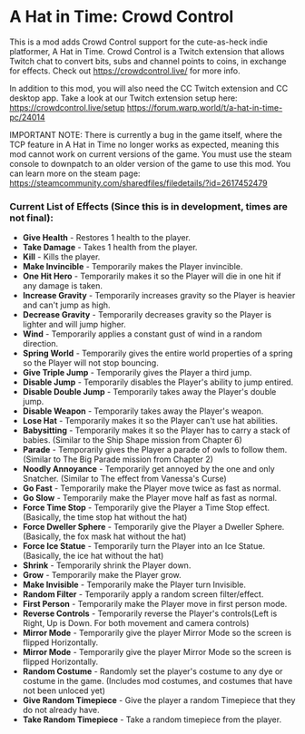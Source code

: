# A Hat in Time: Crowd Control

This is a mod adds Crowd Control support for the cute-as-heck indie platformer, A Hat in Time. Crowd Control is a Twitch extension that allows Twitch chat to convert bits, subs and channel points to coins, in exchange for effects. Check out https://crowdcontrol.live/ for more info.  

In addition to this mod, you will also need the CC Twitch extension and CC desktop app. Take a look at our Twitch extension setup here:
https://crowdcontrol.live/setup
https://forum.warp.world/t/a-hat-in-time-pc/24014

IMPORTANT NOTE: There is currently a bug in the game itself, where the TCP feature in A Hat in Time no longer works as expected, meaning this mod cannot work on current versions of the game. You must use the steam console to downpatch to an older version of the game to use this mod. You can learn more on the steam page:
https://steamcommunity.com/sharedfiles/filedetails/?id=2617452479

### Current List of Effects (Since this is in development, times are not final):
* **Give Health** - Restores 1 health to the player.
* **Take Damage** - Takes 1 health from the player.
* **Kill** - Kills the player.
* **Make Invincible** - Temporarily makes the Player invincible.
* **One Hit Hero** - Temporarily makes it so the Player will die in one hit if any damage is taken.
* **Increase Gravity** - Temporarily increases gravity so the Player is heavier and can't jump as high.
* **Decrease Gravity** - Temporarily decreases gravity so the Player is lighter and will jump higher.
* **Wind** - Temporarily applies a constant gust of wind in a random direction.
* **Spring World** - Temporarily gives the entire world properties of a spring so the Player will not stop bouncing.
* **Give Triple Jump** - Temporarily gives the Player a third jump.
* **Disable Jump** - Temporarily disables the Player's ability to jump entired.
* **Disable Double Jump** - Temporarily takes away the Player's double jump.
* **Disable Weapon** - Temporarily takes away the Player's weapon.
* **Lose Hat** - Temporarily makes it so the Player can't use hat abilities.
* **Babysitting** - Temporarily makes it so the Player has to carry a stack of babies. (Similar to the Ship Shape mission from Chapter 6)
* **Parade** - Temporarily gives the Player a parade of owls to follow them. (Similar to The Big Parade mission from Chapter 2)
* **Noodly Annoyance** - Temporarily get annoyed by the one and only Snatcher. (Similar to The effect from Vanessa's Curse)
* **Go Fast** -  Temporarily make the Player move twice as fast as normal.
* **Go Slow** - Temporarily make the Player move half as fast as normal.
* **Force Time Stop** -  Temporarily give the Player a Time Stop effect. (Basically, the time stop hat without the hat)
* **Force Dweller Sphere** - Temporarily give the Player a Dweller Sphere. (Basically, the fox mask hat without the hat)
* **Force Ice Statue** - Temporarily turn the Player into an Ice Statue. (Basically, the ice hat without the hat)
* **Shrink** - Temporarily shrink the Player down.
* **Grow** - Temporarily make the Player grow.
* **Make Invisible** - Temporarily make the Player turn Invisible.
* **Random Filter** - Temporarily apply a random screen filter/effect.
* **First Person** - Temporarily make the Player move in first person mode.
* **Reverse Controls** - Temporarily reverse the Player's controls(Left is Right, Up is Down. For both movement and camera controls)
* **Mirror Mode** - Temporarily give the player Mirror Mode so the screen is flipped Horizontally.
* **Mirror Mode** - Temporarily give the player Mirror Mode so the screen is flipped Horizontally.
* **Random Costume** - Randomly set the player's costume to any dye or costume in the game. (Includes mod costumes, and costumes that have not been unloced yet)
* **Give Random Timepiece** - Give the player a random Timepiece that they do not already have.
* **Take Random Timepiece** - Take a random timepiece from the player.